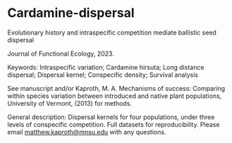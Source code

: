 # Cardamine-dispersal
Evolutionary history and intraspecific competition mediate ballistic seed dispersal

Journal of Functional Ecology, 2023.

Keywords:
Intraspecific variation; Cardamine hirsuta; Long distance dispersal;
Dispersal kernel; Conspecific density; Survival analysis

See manuscript and/or Kaproth, M. A. Mechanisms of success: Comparing within species variation between introduced and native plant populations, University of Vermont, (2013) for methods.

General description: Dispersal kernels for four populations, under three levels of conspecific competition. Full datasets for reproducibility. Please email matthew.kaproth@mnsu.edu with any questions.
